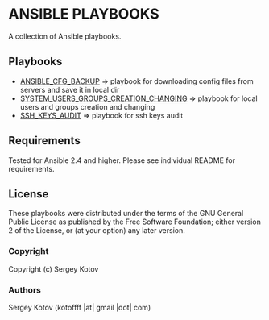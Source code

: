 ANSIBLE PLAYBOOKS
================

A collection of Ansible playbooks.

Playbooks
---------

  * [ANSIBLE_CFG_BACKUP](https://github.com/kotoffff/Ansible/tree/master/Playbooks/ANSIBLE_CFG_BACKUP) => playbook for downloading config files from servers and save it in local dir
  * [SYSTEM_USERS_GROUPS_CREATION_CHANGING](https://github.com/kotoffff/Ansible/tree/master/Playbooks/SYSTEM_USERS_GROUPS_CREATION_CHANGING) => playbook for local users and groups creation and changing
  * [SSH_KEYS_AUDIT](https://github.com/kotoffff/Ansible/tree/master/Playbooks/SSH_KEYS_AUDIT) => playbook for ssh keys audit

Requirements
------------

Tested for Ansible 2.4 and higher. Please see individual README for requirements.

License
-------

These playbooks were distributed under the terms of the GNU General Public License as published by the Free Software Foundation; either version 2 of the License, or (at your option) any later version.

### Copyright

  Copyright (c) Sergey Kotov

### Authors

  Sergey Kotov
  (kotoffff |at| gmail |dot| com)